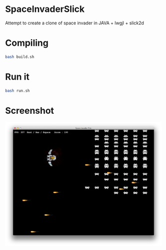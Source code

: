 SpaceInvaderSlick
=================

Attempt to create a clone of space invader in JAVA + lwgjl + slick2d

# Compiling
``` bash
bash build.sh
```

# Run it
``` bash
bash run.sh
```

# Screenshot
![demo](demo/screenshot.png)

